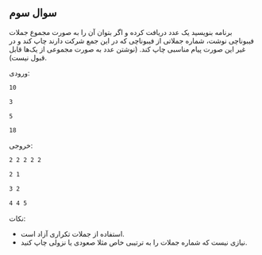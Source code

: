 ## سوال سوم

 برنامه بنویسید یک عدد دریافت کرده و اگر بتوان آن را به صورت مجموع جملات فیبوناچی نوشت، شماره جملاتی از فیبوناچی که در این جمع شرکت دارند چاپ کند و در غیر این صورت پیام مناسبی چاپ کند. (نوشتن عدد به صورت مجموعی از یک‌ها قابل قبول نیست).

ورودی:

```sh
10
```
```sh
3
```
```sh
5
```
```sh
18
```
خروجی:

```sh
2 2 2 2 2
```
```sh
2 1
```
```sh
3 2
```
```sh
4 4 5
```
نکات:
* استفاده از جملات تکراری آزاد است.
* نیازی نیست که شماره جملات را به ترتیبی خاص مثلا صعودی یا نزولی چاپ کنید.